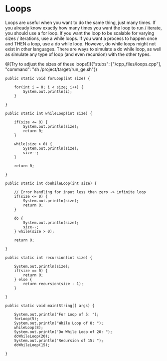 # Loops

Loops are useful when you want to do the same thing, just many times. If you already know exactly how many times you want the loop to run / iterate, you 
should use a for loop. If you want the loop to be scalable for varying sizes / iterations, use a while loops. If you want a process to happen once and 
THEN a loop, use a do while loop. However, do while loops might not exist in other languages. There are ways to simulate a do while loop, as well as 
simulate any type of loop (and even recursion) with the other types.  

@[Try to adjust the sizes of these loops!]({"stubs": ["/cpp_files/loops.cpp"], "command": "sh /project/target/run_ge.sh"})



    public static void forLoop(int size) {
		
		for(int i = 0; i < size; i++) {
			System.out.println(i);
		}
		
	}
	
	public static int whileLoop(int size) {
		
		if(size <= 0) {
			System.out.println(size);
			return 0;
		}
		
		while(size > 0) {
			System.out.println(size);
			size--;
		}
		
		return 0;
		
	}
	
	public static int doWhileLoop(int size) {
		
		// Error handling for input less than zero -> infinite loop
		if(size <= 0) {
			System.out.println(size);
			return 0;
		}
		
		do {
			System.out.println(size);
			size--;
		} while(size > 0);
		
		return 0;
		
	}
	
	public static int recursion(int size) {
		
		System.out.println(size);
		if(size == 0) {
			return 0;
		} else {
			return recursion(size - 1);
		}

	}
	
	public static void main(String[] args) {
		
		System.out.println("For Loop of 5: ");
		forLoop(5);
		System.out.println("While Loop of 8: ");
		whileLoop(8);
		System.out.println("Do While Loop of 20: ");
		doWhileLoop(20);
		System.out.println("Recursion of 15: ");
		doWhileLoop(15);

	}
